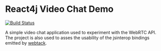 # React4j Video Chat Demo

[![Build Status](https://api.travis-ci.com/react4j/react4j-vchat.png?branch=master)](http://travis-ci.com/react4j/react4j-vchat)

A simple video chat application used to experiment with the WebRTC API. The project is also used to asses the usability of the jsinterop bindings emitted by [webtack](https://github.com/realityforge/webtack).
